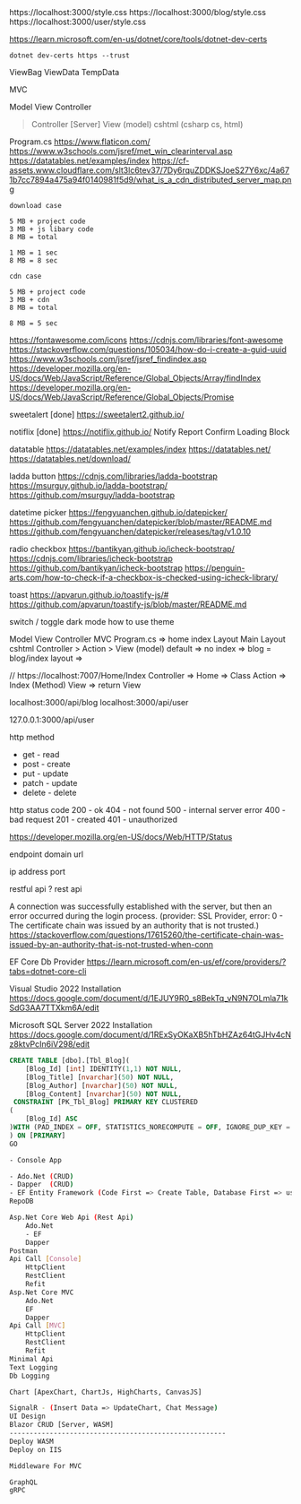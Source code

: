 <base href="/" />
https://localhost:3000/style.css
https://localhost:3000/blog/style.css
https://localhost:3000/user/style.css

<link href="~/style.css" rel="stylesheet" />

https://learn.microsoft.com/en-us/dotnet/core/tools/dotnet-dev-certs

```
dotnet dev-certs https --trust
```

ViewBag
ViewData
TempData

MVC

Model View Controller

> Controller [Server]
> View (model)
> cshtml (csharp cs, html)

Program.cs
https://www.flaticon.com/
https://www.w3schools.com/jsref/met_win_clearinterval.asp
https://datatables.net/examples/index
https://cf-assets.www.cloudflare.com/slt3lc6tev37/7Dy6rquZDDKSJoeS27Y6xc/4a671b7cc7894a475a94f0140981f5d9/what_is_a_cdn_distributed_server_map.png

```
download case

5 MB + project code
3 MB + js libary code
8 MB = total

1 MB = 1 sec
8 MB = 8 sec

cdn case

5 MB + project code
3 MB + cdn
8 MB = total

8 MB = 5 sec
```

https://fontawesome.com/icons
https://cdnjs.com/libraries/font-awesome
https://stackoverflow.com/questions/105034/how-do-i-create-a-guid-uuid
https://www.w3schools.com/jsref/jsref_findindex.asp
https://developer.mozilla.org/en-US/docs/Web/JavaScript/Reference/Global_Objects/Array/findIndex
https://developer.mozilla.org/en-US/docs/Web/JavaScript/Reference/Global_Objects/Promise

sweetalert [done]
https://sweetalert2.github.io/

notiflix [done]
https://notiflix.github.io/
Notify
Report
Confirm
Loading
Block

datatable
https://datatables.net/examples/index
https://datatables.net/
https://datatables.net/download/

ladda button
https://cdnjs.com/libraries/ladda-bootstrap
https://msurguy.github.io/ladda-bootstrap/
https://github.com/msurguy/ladda-bootstrap

datetime picker
https://fengyuanchen.github.io/datepicker/
https://github.com/fengyuanchen/datepicker/blob/master/README.md
https://github.com/fengyuanchen/datepicker/releases/tag/v1.0.10

radio
checkbox
https://bantikyan.github.io/icheck-bootstrap/
https://cdnjs.com/libraries/icheck-bootstrap
https://github.com/bantikyan/icheck-bootstrap
https://penguin-arts.com/how-to-check-if-a-checkbox-is-checked-using-icheck-library/

toast
https://apvarun.github.io/toastify-js/#
https://github.com/apvarun/toastify-js/blob/master/README.md

switch / toggle
dark mode
how to use theme

Model View Controller
MVC
Program.cs
=> home index
Layout
Main Layout
cshtml
Controller > Action > View (model)
default => no index => blog = blog/index
layout =>

// https://localhost:7007/Home/Index
Controller => Home => Class
Action => Index (Method)
View => return View

localhost:3000/api/blog
localhost:3000/api/user

127.0.0.1:3000/api/user

http method

- get - read
- post - create
- put - update
- patch - update
- delete - delete

http status code
200 - ok
404 - not found
500 - internal server error
400 - bad request
201 - created
401 - unauthorized

https://developer.mozilla.org/en-US/docs/Web/HTTP/Status

endpoint
domain url

ip address
port

restful api ? rest api

A connection was successfully established with the server, but then an error occurred during the login process. (provider: SSL Provider, error: 0 - The certificate chain was issued by an authority that is not trusted.)
https://stackoverflow.com/questions/17615260/the-certificate-chain-was-issued-by-an-authority-that-is-not-trusted-when-conn

EF Core Db Provider
https://learn.microsoft.com/en-us/ef/core/providers/?tabs=dotnet-core-cli

Visual Studio 2022 Installation
https://docs.google.com/document/d/1EJUY9R0_s8BekTq_vN9N7OLmla71kSdG3AA7TTXkm6A/edit

Microsoft SQL Server 2022 Installation
https://docs.google.com/document/d/1RExSyOKaXB5hTbHZAz64tGJHv4cNz8ktvPcIn6iV298/edit

```sql
CREATE TABLE [dbo].[Tbl_Blog](
    [Blog_Id] [int] IDENTITY(1,1) NOT NULL,
    [Blog_Title] [nvarchar](50) NOT NULL,
    [Blog_Author] [nvarchar](50) NOT NULL,
    [Blog_Content] [nvarchar](50) NOT NULL,
 CONSTRAINT [PK_Tbl_Blog] PRIMARY KEY CLUSTERED
(
    [Blog_Id] ASC
)WITH (PAD_INDEX = OFF, STATISTICS_NORECOMPUTE = OFF, IGNORE_DUP_KEY = OFF, ALLOW_ROW_LOCKS = ON, ALLOW_PAGE_LOCKS = ON, OPTIMIZE_FOR_SEQUENTIAL_KEY = OFF) ON [PRIMARY]
) ON [PRIMARY]
GO
```

```sh
- Console App

- Ado.Net (CRUD)
- Dapper  (CRUD)
- EF Entity Framework (Code First => Create Table, Database First => use in Code) (CRUD)
RepoDB

Asp.Net Core Web Api (Rest Api)
    Ado.Net
    - EF
    Dapper
Postman
Api Call [Console]
    HttpClient
    RestClient
    Refit
Asp.Net Core MVC
    Ado.Net
    EF
    Dapper
Api Call [MVC]
    HttpClient
    RestClient
    Refit
Minimal Api
Text Logging
Db Logging

Chart [ApexChart, ChartJs, HighCharts, CanvasJS]

SignalR - (Insert Data => UpdateChart, Chat Message)
UI Design
Blazor CRUD [Server, WASM]
------------------------------------------------------
Deploy WASM
Deploy on IIS

Middleware For MVC

GraphQL
gRPC
```
